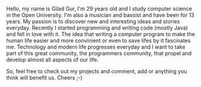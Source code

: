 Hello, my name is Gilad Gur, I'm 29 years old and I study computer science in the Open University.
I'm also a musician and bassist and have been for 13 years. 
My passion is to discover new and interesting ideas and stories everyday.
Recently I started programming and writing code (mostly Java) and fell in love with it. The idea that writing a computer program to make the human life easier and more convinient or even to save lifes by it fascinates me.
Technology and modern life progresses everyday and I want to take part of this great community, the programmers community, that propel and develop almost all aspects of our life.

So, feel free to check out my projects and comment, add or anything you think will benefit us.
Cheers ;-)
